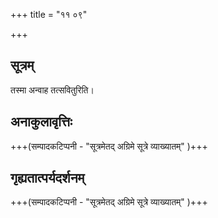 +++
title = "११ ०९"

+++
## सूत्रम्
तस्मा अन्वाह तत्सवितुरिति।

## अनाकुलावृत्तिः
+++(सम्पादकटिप्पनी - "सूत्रमेतद् अग्रिमे सूत्रे व्याख्यातम्" )+++

## गृह्यतात्पर्यदर्शनम्
+++(सम्पादकटिप्पनी - "सूत्रमेतद् अग्रिमे सूत्रे व्याख्यातम्" )+++
